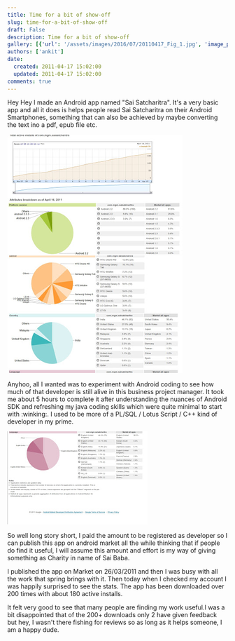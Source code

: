 ```yaml
---
title: Time for a bit of show-off
slug: time-for-a-bit-of-show-off
draft: False
description: Time for a bit of show-off
gallery: [{'url': '/assets/images/2016/07/20110417_Fig_1.jpg', 'image_path': '/assets/images/2016/07/20110417_Fig_1.jpg', 'alt': 'Image 1', 'title': 'Image 1'}, {'url': '/assets/images/2016/07/20110417_Fig_2.jpg', 'image_path': '/assets/images/2016/07/20110417_Fig_2.jpg', 'alt': 'Image 2', 'title': 'Image 2'}, {'url': '/assets/images/2016/07/20110417_Fig_3.jpg', 'image_path': '/assets/images/2016/07/20110417_Fig_3.jpg', 'alt': 'Image 3', 'title': 'Image 3'}]
authors: ['ankit']
date: 
  created: 2011-04-17 15:02:00
  updated: 2011-04-17 15:02:00
comments: true
---
```


Hey Hey I made an Android app named "Sai Satcharitra". It's a very basic app and
all it does is helps people read Sai Satcharitra on their Android Smartphones,
something that can also be achieved by maybe converting the text ino a pdf, epub
file etc.

<!-- more -->

![Image 1](../assets/images/2016/07/20110417_Fig_1.jpg "Image 1")
![Image 2](../assets/images/2016/07/20110417_Fig_2.jpg "Image 2")

Anyhoo, all I wanted was to experiment with Android coding to see how much of
that developer is still alive in this business project manager. It took me about
5 hours to complete it after understanding the nuances of Android SDK and
refreshing my java coding skills which were quite minimal to start with :winking:. I
used to be more of a PL/SQL / Lotus Script / C++ kind of developer in my prime.

![Image 3](../assets/images/2016/07/20110417_Fig_3.jpg "Image 3")

So well long story short, I paid the amount to be registered as developer so I
can publish this app on android market all the while thinking that if people do
find it useful, I will assume this amount and effort is my way of giving
something as Charity in name of Sai Baba.

I published the app on Market on 26/03/2011 and then I was busy with all the
work that spring brings with it. Then today when I checked my account I was
happily surprised to see the stats. The app has been downloaded over 200 times
with about 180 active installs.

It felt very good to see that many people are finding my work useful.I was a bit
disappointed that of the 200+ downloads only 2 have given feedback but hey, I
wasn't there fishing for reviews so as long as it helps someone, I am a happy
dude.